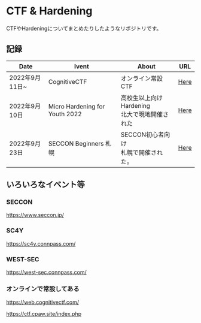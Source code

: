 # CTF & Hardening

CTFやHardeningについてまとめたりしたようなリポジトリです。

## 記録

|Date|Ivent|About|URL|
|---|---|---|---|
|2022年9月11日~|CognitiveCTF|オンライン常設CTF|<a href="https://github.com/ayato-shitomi/ctf/tree/main/CognitiveCTF">Here</a>|
|2022年9月10日|Micro Hardening for Youth 2022|高校生以上向けHardening<br>北大で現地開催された|<a href="https://github.com/ayato-shitomi/ctf/tree/main/Micro%20Hardening_for_Youth_2022">Here</a>|
|2022年9月23日|SECCON Beginners 札幌|SECCON初心者向け<br>札幌で開催された。|[Here](./seccon_beginners_2022-9-23/README.md)|

## いろいろなイベント等

### SECCON
https://www.seccon.jp/

### SC4Y
https://sc4y.connpass.com/

### WEST-SEC
https://west-sec.connpass.com/

### オンラインで常設してある
https://web.cognitivectf.com/

https://ctf.cpaw.site/index.php
